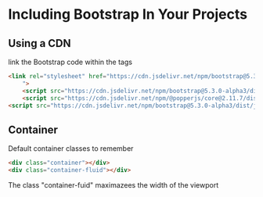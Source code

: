 # Including Bootstrap In Your Projects

## Using a CDN 
link the Bootstrap code within the <head> tags
```html
<link rel="stylesheet" href="https://cdn.jsdelivr.net/npm/bootstrap@5.3.0-alpha3/dist/css/bootstrap.min.css
    ">
    <script src="https://cdn.jsdelivr.net/npm/bootstrap@5.3.0-alpha3/dist/js/bootstrap.bundle.min.js" integrity="sha384-ENjdO4Dr2bkBIFxQpeoTz1HIcje39Wm4jDKdf19U8gI4ddQ3GYNS7NTKfAdVQSZe" crossorigin="anonymous" defer></script>
    <script src="https://cdn.jsdelivr.net/npm/@popperjs/core@2.11.7/dist/umd/popper.min.js" integrity="sha384-zYPOMqeu1DAVkHiLqWBUTcbYfZ8osu1Nd6Z89ify25QV9guujx43ITvfi12/QExE" crossorigin="anonymous" defer></script>
<script src="https://cdn.jsdelivr.net/npm/bootstrap@5.3.0-alpha3/dist/js/bootstrap.min.js" integrity="sha384-Y4oOpwW3duJdCWv5ly8SCFYWqFDsfob/3GkgExXKV4idmbt98QcxXYs9UoXAB7BZ" crossorigin="anonymous" defer></script>
``` 
## Container
Default container classes to remember
```html
<div class="container"></div>
<div class="container-fluid"></div>
```
The class "container-fuid" maximazees the width of the viewport